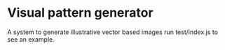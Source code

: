# Visual pattern generator
A system to generate illustrative vector based images run test/index.js to see an example.